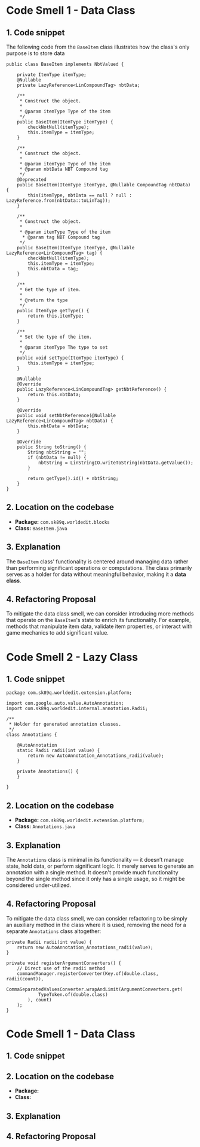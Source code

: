 # Code Smell 1 - Data Class

## 1. Code snippet

The following code from the `BaseItem` class illustrates how the class's only purpose is to store data

    public class BaseItem implements NbtValued {
    
        private ItemType itemType;
        @Nullable
        private LazyReference<LinCompoundTag> nbtData;
    
        /**
         * Construct the object.
         *
         * @param itemType Type of the item
         */
        public BaseItem(ItemType itemType) {
            checkNotNull(itemType);
            this.itemType = itemType;
        }
    
        /**
         * Construct the object.
         *
         * @param itemType Type of the item
         * @param nbtData NBT Compound tag
         */
        @Deprecated
        public BaseItem(ItemType itemType, @Nullable CompoundTag nbtData) {
            this(itemType, nbtData == null ? null : LazyReference.from(nbtData::toLinTag));
        }
    
        /**
         * Construct the object.
         *
         * @param itemType Type of the item
          * @param tag NBT Compound tag
         */
        public BaseItem(ItemType itemType, @Nullable LazyReference<LinCompoundTag> tag) {
            checkNotNull(itemType);
            this.itemType = itemType;
            this.nbtData = tag;
        }
    
        /**
         * Get the type of item.
         *
         * @return the type
         */
        public ItemType getType() {
            return this.itemType;
        }
    
        /**
         * Set the type of the item.
         *
         * @param itemType The type to set
         */
        public void setType(ItemType itemType) {
            this.itemType = itemType;
        }
    
        @Nullable
        @Override
        public LazyReference<LinCompoundTag> getNbtReference() {
            return this.nbtData;
        }
    
        @Override
        public void setNbtReference(@Nullable LazyReference<LinCompoundTag> nbtData) {
            this.nbtData = nbtData;
        }
    
        @Override
        public String toString() {
            String nbtString = "";
            if (nbtData != null) {
                nbtString = LinStringIO.writeToString(nbtData.getValue());
            }
    
            return getType().id() + nbtString;
        }
    }
       

## 2. Location on the codebase

- **Package:** `com.sk89q.worldedit.blocks`
- **Class:** `BaseItem.java`

## 3. Explanation

The `BaseItem` class' functionality is centered around managing data rather than performing significant operations or computations. The class primarily serves as a holder for data without meaningful behavior, making it a **data class**.

## 4. Refactoring Proposal

To mitigate the data class smell, we can consider introducing more methods that operate on the `BaseItem`'s state to enrich its functionality. For example, methods that manipulate item data, validate item properties, or interact with game mechanics to add significant value.

# Code Smell 2 - Lazy Class

## 1. Code snippet    

    package com.sk89q.worldedit.extension.platform;
    
    import com.google.auto.value.AutoAnnotation;
    import com.sk89q.worldedit.internal.annotation.Radii;
    
    /**
     * Holder for generated annotation classes.
     */
    class Annotations {
    
        @AutoAnnotation
        static Radii radii(int value) {
            return new AutoAnnotation_Annotations_radii(value);
        }
    
        private Annotations() {
        }
    
    }

## 2. Location on the codebase

- **Package:** `com.sk89q.worldedit.extension.platform;`
- **Class:** `Annotations.java`

## 3. Explanation

The `Annotations` class is minimal in its functionality — it doesn’t manage state, hold data, or perform significant logic. It merely serves to generate an annotation with a single method. It doesn't provide much functionality beyond the single method since it only has a single usage, so it might be considered under-utilized.

## 4. Refactoring Proposal

To mitigate the data class smell, we can consider refactoring to be simply an auxiliary method in the class where it is used, removing the need for a separate `Annotations` class altogether:
    
    private Radii radii(int value) {
        return new AutoAnnotation_Annotations_radii(value);
    }
    
    private void registerArgumentConverters() {
        // Direct use of the radii method
        commandManager.registerConverter(Key.of(double.class, radii(count)),
            CommaSeparatedValuesConverter.wrapAndLimit(ArgumentConverters.get(
                TypeToken.of(double.class)
            ), count)
        );
    }

# Code Smell 1 - Data Class

## 1. Code snippet   

## 2. Location on the codebase

- **Package:** 
- **Class:** 

## 3. Explanation

## 4. Refactoring Proposal


